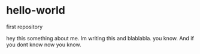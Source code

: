 # hello-world
first repository

hey this something about me. Im writing this and blablabla. you know. And if you dont know now you know.
